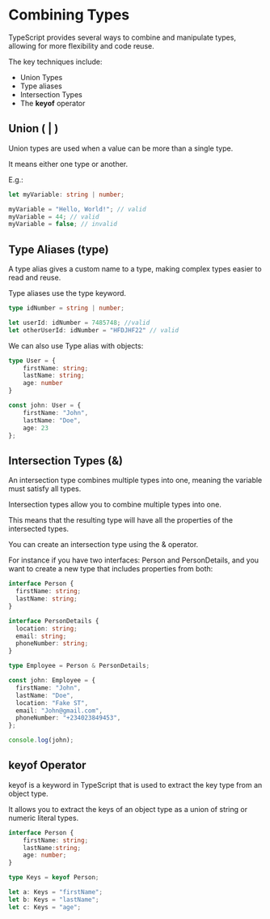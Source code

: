 # Combining Types

TypeScript provides several ways to combine and manipulate types, allowing for more flexibility and code reuse.

The key techniques include:

- Union Types
- Type aliases
- Intersection Types
- The __keyof__ operator

## Union ( | )

Union types are used when a value can be more than a single type.

It means either one type or another.

E.g.:

```ts
let myVariable: string | number;

myVariable = "Hello, World!"; // valid
myVariable = 44; // valid
myVariable = false; // invalid
```

## Type Aliases (type)

A type alias gives a custom name to a type, making complex types easier to read and reuse.

Type aliases use the type keyword.

```ts
type idNumber = string | number;

let userId: idNumber = 7485748; //valid
let otherUserId: idNumber = "HFDJHF22" // valid
```

We can also use Type alias with objects:

```ts
type User = {
    firstName: string;
    lastName: string;
    age: number
}

const john: User = {
    firstName: "John",
    lastName: "Doe",
    age: 23
};
```

## Intersection Types (&)

An intersection type combines multiple types into one, meaning the variable must satisfy all types.

Intersection types allow you to combine multiple types into one.

This means that the resulting type will have all the properties of the intersected types.

You can create an intersection type using the & operator.

For instance if you have two interfaces: Person and PersonDetails, and you want to create a new type that includes properties from both:

```ts
interface Person {
  firstName: string;
  lastName: string;
}

interface PersonDetails {
  location: string;
  email: string;
  phoneNumber: string;
}

type Employee = Person & PersonDetails;

const john: Employee = {
  firstName: "John",
  lastName: "Doe",
  location: "Fake ST",
  email: "John@gmail.com",
  phoneNumber: "+234023849453",
};

console.log(john);
```

## keyof Operator

keyof is a keyword in TypeScript that is used to extract the key type from an object type.

It allows you to extract the keys of an object type as a union of string or numeric literal types.

```ts
interface Person {
    firstName: string;
    lastName:string;
    age: number;
}

type Keys = keyof Person;

let a: Keys = "firstName";
let b: Keys = "lastName";
let c: Keys = "age";
```